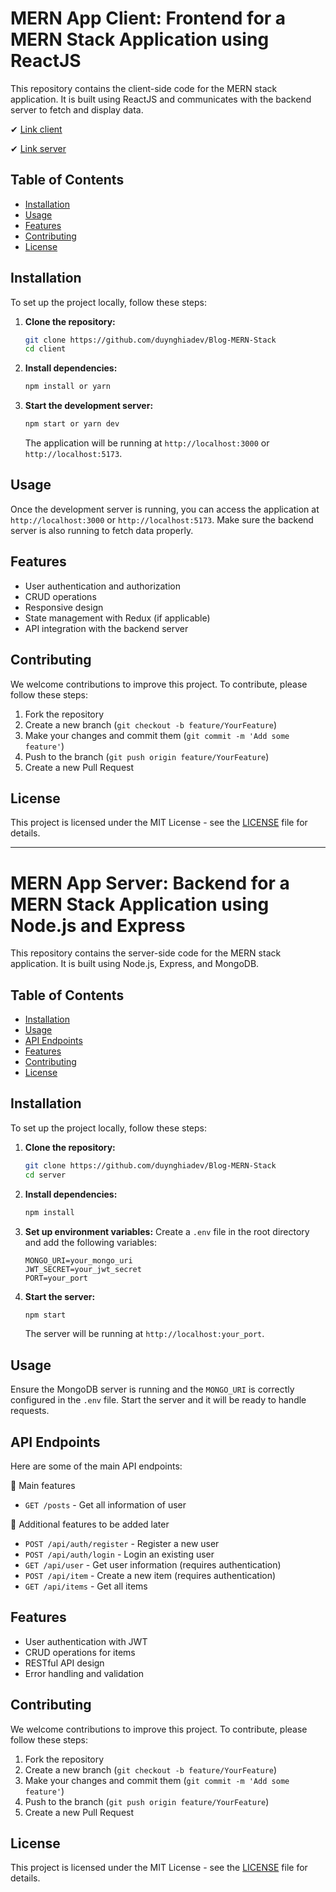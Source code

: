 # MERN App Client: Frontend for a MERN Stack Application using ReactJS

This repository contains the client-side code for the MERN stack application. It is built using ReactJS and communicates with the backend server to fetch and display data.

✔ [Link client](https://blog-mern-stack-duynghiadev.netlify.app/)

✔ [Link server](https://blog-mern-stack-chi.vercel.app/posts)

## Table of Contents

- [Installation](#installation)
- [Usage](#usage)
- [Features](#features)
- [Contributing](#contributing)
- [License](#license)

## Installation

To set up the project locally, follow these steps:

1. **Clone the repository:**

   ```sh
   git clone https://github.com/duynghiadev/Blog-MERN-Stack
   cd client
   ```

2. **Install dependencies:**

   ```sh
   npm install or yarn
   ```

3. **Start the development server:**

   ```sh
   npm start or yarn dev
   ```

   The application will be running at `http://localhost:3000` or `http://localhost:5173`.

## Usage

Once the development server is running, you can access the application at `http://localhost:3000` or `http://localhost:5173`. Make sure the backend server is also running to fetch data properly.

## Features

- User authentication and authorization
- CRUD operations
- Responsive design
- State management with Redux (if applicable)
- API integration with the backend server

## Contributing

We welcome contributions to improve this project. To contribute, please follow these steps:

1. Fork the repository
2. Create a new branch (`git checkout -b feature/YourFeature`)
3. Make your changes and commit them (`git commit -m 'Add some feature'`)
4. Push to the branch (`git push origin feature/YourFeature`)
5. Create a new Pull Request

## License

This project is licensed under the MIT License - see the [LICENSE](LICENSE) file for details.

---

# MERN App Server: Backend for a MERN Stack Application using Node.js and Express

This repository contains the server-side code for the MERN stack application. It is built using Node.js, Express, and MongoDB.

## Table of Contents

- [Installation](#installation)
- [Usage](#usage)
- [API Endpoints](#api-endpoints)
- [Features](#features)
- [Contributing](#contributing)
- [License](#license)

## Installation

To set up the project locally, follow these steps:

1. **Clone the repository:**

   ```sh
   git clone https://github.com/duynghiadev/Blog-MERN-Stack
   cd server
   ```

2. **Install dependencies:**

   ```sh
   npm install
   ```

3. **Set up environment variables:**
   Create a `.env` file in the root directory and add the following variables:

   ```env
   MONGO_URI=your_mongo_uri
   JWT_SECRET=your_jwt_secret
   PORT=your_port
   ```

4. **Start the server:**

   ```sh
   npm start
   ```

   The server will be running at `http://localhost:your_port`.

## Usage

Ensure the MongoDB server is running and the `MONGO_URI` is correctly configured in the `.env` file. Start the server and it will be ready to handle requests.

## API Endpoints

Here are some of the main API endpoints:

🚀 Main features

- `GET /posts` - Get all information of user

🚀 Additional features to be added later

- `POST /api/auth/register` - Register a new user
- `POST /api/auth/login` - Login an existing user
- `GET /api/user` - Get user information (requires authentication)
- `POST /api/item` - Create a new item (requires authentication)
- `GET /api/items` - Get all items

## Features

- User authentication with JWT
- CRUD operations for items
- RESTful API design
- Error handling and validation

## Contributing

We welcome contributions to improve this project. To contribute, please follow these steps:

1. Fork the repository
2. Create a new branch (`git checkout -b feature/YourFeature`)
3. Make your changes and commit them (`git commit -m 'Add some feature'`)
4. Push to the branch (`git push origin feature/YourFeature`)
5. Create a new Pull Request

## License

This project is licensed under the MIT License - see the [LICENSE](LICENSE) file for details.

